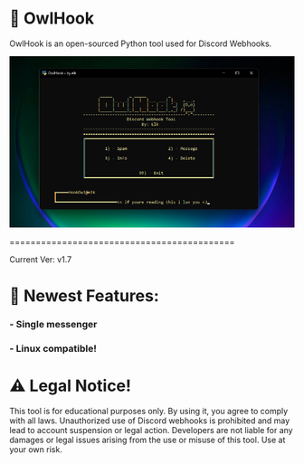 # 🦉 OwlHook
OwlHook is an open-sourced Python tool used for Discord Webhooks.

![Image Alt](https://github.com/3elk/OwlHook/blob/fbcae3186d0fff3c7d9d30b8be1d8b4c29b1e2da/Screenshot%202025-02-25%20163153.png)

===========================================

Current Ver: v1.7

# 📃 Newest Features:

### - Single messenger
### - Linux compatible!

# ⚠️ Legal Notice!

This tool is for educational purposes only. By using it, you agree to comply with all laws. Unauthorized use of Discord webhooks is prohibited and may lead to account suspension or legal action.
Developers are not liable for any damages or legal issues arising from the use or misuse of this tool. Use at your own risk.
